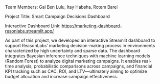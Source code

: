 Team Members: Gal Ben Lulu, Itay Habsha, Rotem Barel 

Project Title: Smart Campaign Decisions Dashboard

Interactive Dashboard Link: https://marketing-dashboard-resonlabs.streamlit.app/

As part of this project, we developed an interactive Streamlit dashboard to support ReasonLabs’ marketing decision-making process in environments characterized by high uncertainty and sparse data. The dashboard integrates Bayesian inference techniques with machine learning models (Random Forest) to analyze digital marketing campaigns. It enables real-time analysis, probabilistic comparisons across campaigns, and financial KPI tracking such as CAC, ROI, and LTV—ultimately aiming to optimize budget allocation and increase campaign effectiveness.
